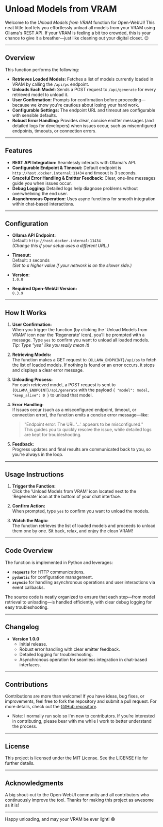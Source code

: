 # Unload Models from VRAM

Welcome to the *Unload Models from VRAM* function for Open-WebUI! This neat little tool lets you effortlessly unload all models from your VRAM using Ollama's REST API. If your VRAM is feeling a bit too crowded, this is your chance to give it a breather—just like cleaning out your digital closet. 😉

---

## Overview

This function performs the following:
- **Retrieves Loaded Models:** Fetches a list of models currently loaded in VRAM by calling the `/api/ps` endpoint.
- **Unloads Each Model:** Sends a POST request to `/api/generate` for every retrieved model to unload it.
- **User Confirmation:** Prompts for confirmation before proceeding—because we know you're cautious about losing your hard work.
- **Configurable Settings:** The endpoint URL and timeout are configurable with sensible defaults.
- **Robust Error Handling:** Provides clear, concise emitter messages (and detailed logs for developers) when issues occur, such as misconfigured endpoints, timeouts, or connection errors.

---

## Features

- **REST API Integration:** Seamlessly interacts with Ollama's API.
- **Configurable Endpoint & Timeout:** Default endpoint is `http://host.docker.internal:11434` and timeout is 3 seconds.
- **Graceful Error Handling & Emitter Feedback:** Clear, one-line messages guide you when issues occur.
- **Debug Logging:** Detailed logs help diagnose problems without overwhelming the end user.
- **Asynchronous Operation:** Uses async functions for smooth integration within chat-based interactions.

---

## Configuration

- **Ollama API Endpoint:**  
  Default: `http://host.docker.internal:11434`  
  *(Change this if your setup uses a different URL.)*

- **Timeout:**  
  Default: `3` seconds  
  *(Set to a higher value if your network is on the slower side.)*

- **Version:**  
  `1.0.0`

- **Required Open-WebUI Version:**  
  `0.3.9`

---

## How It Works

1. **User Confirmation:**  
   When you trigger the function (by clicking the 'Unload Models from VRAM' icon near the 'Regenerate' icon), you'll be prompted with a message. Type `yes` to confirm you want to unload all loaded models.  
   *Tip: Type "yes" like you really mean it!*

2. **Retrieving Models:**  
   The function makes a GET request to `{OLLAMA_ENDPOINT}/api/ps` to fetch the list of loaded models. If nothing is found or an error occurs, it stops and displays a clear error message.

3. **Unloading Process:**  
   For each retrieved model, a POST request is sent to `{OLLAMA_ENDPOINT}/api/generate` with the payload `{ "model": model, "keep_alive": 0 }` to unload that model.

4. **Error Handling:**  
   If issues occur (such as a misconfigured endpoint, timeout, or connection error), the function emits a concise error message—like:  
   > "Endpoint error: The URL '...' appears to be misconfigured."  
   This guides you to quickly resolve the issue, while detailed logs are kept for troubleshooting.

5. **Feedback:**  
   Progress updates and final results are communicated back to you, so you’re always in the loop.

---

## Usage Instructions

1. **Trigger the Function:**  
   Click the 'Unload Models from VRAM' icon located next to the 'Regenerate' icon at the bottom of your chat interface.

2. **Confirm Action:**  
   When prompted, type `yes` to confirm you want to unload the models.

3. **Watch the Magic:**  
   The function retrieves the list of loaded models and proceeds to unload them one by one. Sit back, relax, and enjoy the clean VRAM!

---

## Code Overview

The function is implemented in Python and leverages:
- **`requests`** for HTTP communications.
- **`pydantic`** for configuration management.
- **`asyncio`** for handling asynchronous operations and user interactions via event callbacks.

The source code is neatly organized to ensure that each step—from model retrieval to unloading—is handled efficiently, with clear debug logging for easy troubleshooting.

---

## Changelog

- **Version 1.0.0**  
  - Initial release.
  - Robust error handling with clear emitter feedback.
  - Detailed logging for troubleshooting.
  - Asynchronous operation for seamless integration in chat-based interfaces.

---

## Contributions 
Contributions are more than welcome! If you have ideas, bug fixes, or improvements, feel free to fork the repository and submit a pull request. For more details, check out the [GitHub repository](https://github.com/BrandXX/open-webui/).  

- Note: I normally run solo so I'm new to contributors. If you’re interested in contributing, please bear with me while I work to better understand the process.


---

## License

This project is licensed under the MIT License. See the LICENSE file for further details.

---

## Acknowledgments

A big shout-out to the Open-WebUI community and all contributors who continuously improve the tool. Thanks for making this project as awesome as it is!

---

Happy unloading, and may your VRAM be ever light! 😄
